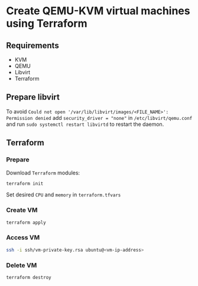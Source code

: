 # Create QEMU-KVM virtual machines using Terraform

## Requirements

- KVM
- QEMU
- Libvirt
- Terraform

## Prepare libvirt

To avoid `Could not open '/var/lib/libvirt/images/<FILE_NAME>': Permission denied` add `security_driver = "none"` in `/etc/libvirt/qemu.conf` and run `sudo systemctl restart libvirtd` to restart the daemon.

## Terraform

### Prepare

Download `Terraform` modules:

```bash
terraform init
```

Set desired `CPU` and `memory` in `terraform.tfvars`

### Create VM

```bash
terraform apply
```

### Access VM

```bash
ssh -i ssh/vm-private-key.rsa ubuntu@<vm-ip-address>
```

### Delete VM

```bash
terraform destroy
```
